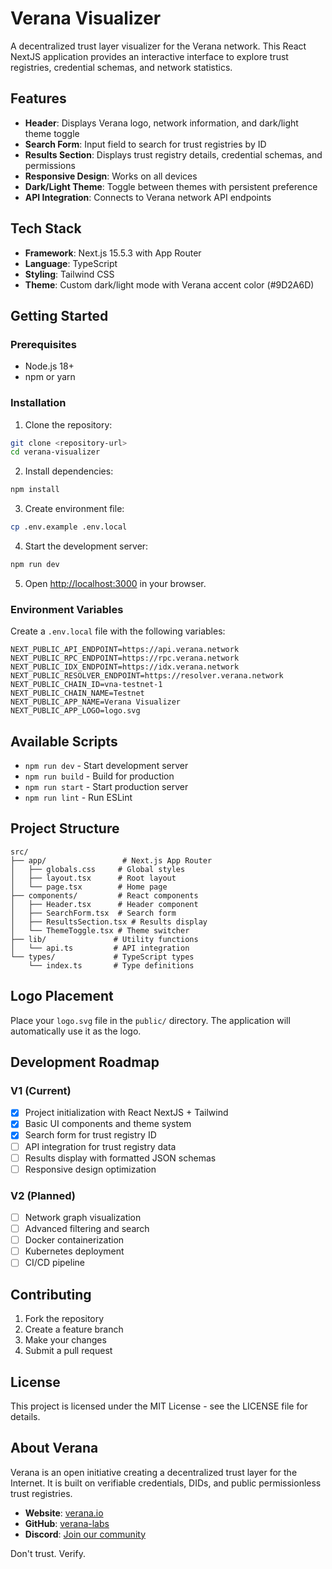 # Verana Visualizer

A decentralized trust layer visualizer for the Verana network. This React NextJS application provides an interactive interface to explore trust registries, credential schemas, and network statistics.

## Features

- **Header**: Displays Verana logo, network information, and dark/light theme toggle
- **Search Form**: Input field to search for trust registries by ID
- **Results Section**: Displays trust registry details, credential schemas, and permissions
- **Responsive Design**: Works on all devices
- **Dark/Light Theme**: Toggle between themes with persistent preference
- **API Integration**: Connects to Verana network API endpoints

## Tech Stack

- **Framework**: Next.js 15.5.3 with App Router
- **Language**: TypeScript
- **Styling**: Tailwind CSS
- **Theme**: Custom dark/light mode with Verana accent color (#9D2A6D)

## Getting Started

### Prerequisites

- Node.js 18+ 
- npm or yarn

### Installation

1. Clone the repository:
```bash
git clone <repository-url>
cd verana-visualizer
```

2. Install dependencies:
```bash
npm install
```

3. Create environment file:
```bash
cp .env.example .env.local
```

4. Start the development server:
```bash
npm run dev
```

5. Open [http://localhost:3000](http://localhost:3000) in your browser.

### Environment Variables

Create a `.env.local` file with the following variables:

```env
NEXT_PUBLIC_API_ENDPOINT=https://api.verana.network
NEXT_PUBLIC_RPC_ENDPOINT=https://rpc.verana.network
NEXT_PUBLIC_IDX_ENDPOINT=https://idx.verana.network
NEXT_PUBLIC_RESOLVER_ENDPOINT=https://resolver.verana.network
NEXT_PUBLIC_CHAIN_ID=vna-testnet-1
NEXT_PUBLIC_CHAIN_NAME=Testnet
NEXT_PUBLIC_APP_NAME=Verana Visualizer
NEXT_PUBLIC_APP_LOGO=logo.svg
```

## Available Scripts

- `npm run dev` - Start development server
- `npm run build` - Build for production
- `npm run start` - Start production server
- `npm run lint` - Run ESLint

## Project Structure

```
src/
├── app/                 # Next.js App Router
│   ├── globals.css     # Global styles
│   ├── layout.tsx      # Root layout
│   └── page.tsx        # Home page
├── components/         # React components
│   ├── Header.tsx      # Header component
│   ├── SearchForm.tsx  # Search form
│   ├── ResultsSection.tsx # Results display
│   └── ThemeToggle.tsx # Theme switcher
├── lib/               # Utility functions
│   └── api.ts         # API integration
└── types/             # TypeScript types
    └── index.ts       # Type definitions
```

## Logo Placement

Place your `logo.svg` file in the `public/` directory. The application will automatically use it as the logo.

## Development Roadmap

### V1 (Current)
- [x] Project initialization with React NextJS + Tailwind
- [x] Basic UI components and theme system
- [x] Search form for trust registry ID
- [ ] API integration for trust registry data
- [ ] Results display with formatted JSON schemas
- [ ] Responsive design optimization

### V2 (Planned)
- [ ] Network graph visualization
- [ ] Advanced filtering and search
- [ ] Docker containerization
- [ ] Kubernetes deployment
- [ ] CI/CD pipeline

## Contributing

1. Fork the repository
2. Create a feature branch
3. Make your changes
4. Submit a pull request

## License

This project is licensed under the MIT License - see the LICENSE file for details.

## About Verana

Verana is an open initiative creating a decentralized trust layer for the Internet. It is built on verifiable credentials, DIDs, and public permissionless trust registries.

- **Website**: [verana.io](https://verana.io)
- **GitHub**: [verana-labs](https://github.com/verana-labs)
- **Discord**: [Join our community](https://discord.gg/verana)

Don't trust. Verify.